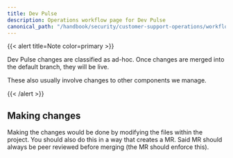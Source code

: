 ```yaml
---
title: Dev Pulse
description: Operations workflow page for Dev Pulse
canonical_path: "/handbook/security/customer-support-operations/workflows/zendesk/dev-pulse"
---
```


{{< alert title=Note color=primary >}}

Dev Pulse changes are classified as ad-hoc. Once changes are merged into the default branch, they will be live.

These also usually involve changes to other components we manage.

{{< /alert >}}

## Making changes

Making the changes would be done by modifying the files within the project. You should also do this in a way that creates a MR. Said MR should always be peer reviewed before merging (the MR should enforce this).
